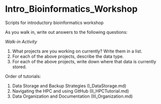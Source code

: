 # Intro_Bioinformatics_Workshop
 Scripts for introductory bioinformatics workshop

As you walk in, write out answers to the following questions:

*Walk-in Activity*
1.	What projects are you working on currently? Write them in a list.
2.	For each of the above projects, describe the data type. 
3.	For each of the above projects, write down where that data is currently stored.


Order of tutorials:
1. Data Storage and Backup Strategies (I_DataStorage.md)
2. Navigating the HPC and using GitHub (II_HPCTutorial.md)
3. Data Organization and Documentation (III_Organization.md)

